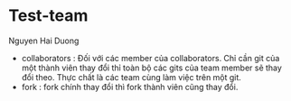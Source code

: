 # Test-team

Nguyen Hai Duong

- collaborators : Đối với các member của collaborators. Chỉ cần git của một thành viên thay đổi thỉ toàn bộ các gits của team member sẽ thay đổi theo. Thực chất là các team cùng làm việc trên một git.
- fork : fork chính thay đổi thì fork thành viên cũng thay đổi.
